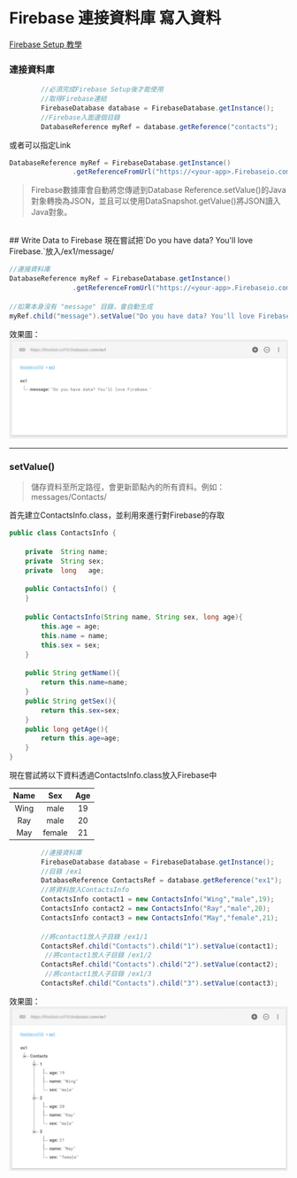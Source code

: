 # Firebase 連接資料庫 寫入資料
[Firebase Setup 教學](http://litotom.com/2016/09/27/android-studio-2-2-Firebase/)

### 連接資料庫

```java
        //必須完成Firebase Setup後才能使用
        //取得Firebase連結
        FirebaseDatabase database = FirebaseDatabase.getInstance();
        //Firebase入面邊個目錄
        DatabaseReference myRef = database.getReference("contacts");
```
或者可以指定Link

```java
DatabaseReference myRef = FirebaseDatabase.getInstance()
                .getReferenceFromUrl("https://<your-app>.Firebaseio.com/contacts");
```

> Firebase數據庫會自動將您傳遞到Database Reference.setValue()的Java對象轉換為JSON，並且可以使用DataSnapshot.getValue()將JSON讀入Java對象。

<br/>
## Write Data to Firebase
現在嘗試把`Do you have data? You'll love Firebase.`放入/ex1/message/

```java
//連接資料庫
DatabaseReference myRef = FirebaseDatabase.getInstance()
                .getReferenceFromUrl("https://<your-app>.Firebaseio.com/ex1");
                
//如果本身沒有 "message" 目錄，會自動生成
myRef.child("message").setValue("Do you have data? You'll love Firebase.");
```
效果圖：
![Firebase_a](./media/14758449243878/firebase_a.png)


-------

### setValue()
> 儲存資料至所定路徑，會更新節點內的所有資料。例如：messages/Contacts/

首先建立ContactsInfo.class，並利用來進行對Firebase的存取

```java
public class ContactsInfo {

    private  String name;
    private  String sex;
    private  long   age;
    
    public ContactsInfo() {
    }

    public ContactsInfo(String name, String sex, long age){
        this.age = age;
        this.name = name;
        this.sex = sex;
    }

    public String getName(){
        return this.name=name;
    }
    public String getSex(){
        return this.sex=sex;
    }
    public long getAge(){
        return this.age=age;
    }
}
```
現在嘗試將以下資料透過ContactsInfo.class放入Firebase中

| Name| Sex |Age|
| :-:| :-: | :-:|
| Wing| male | 19 |
| Ray | male | 20 |
| May | female |21 |


```java
        //連接資料庫
        FirebaseDatabase database = FirebaseDatabase.getInstance();
        //目錄 /ex1
        DatabaseReference ContactsRef = database.getReference("ex1");
        //將資料放入ContactsInfo
        ContactsInfo contact1 = new ContactsInfo("Wing","male",19);
        ContactsInfo contact2 = new ContactsInfo("Ray","male",20);
        ContactsInfo contact3 = new ContactsInfo("May","female",21);
        
        //將contact1放人子目錄 /ex1/1
        ContactsRef.child("Contacts").child("1").setValue(contact1);
         //將contact1放人子目錄 /ex1/2
        ContactsRef.child("Contacts").child("2").setValue(contact2);
         //將contact1放人子目錄 /ex1/3
        ContactsRef.child("Contacts").child("3").setValue(contact3);
```
效果圖：
![Firebase_b](./media/14758449243878/firebase_b.png)






